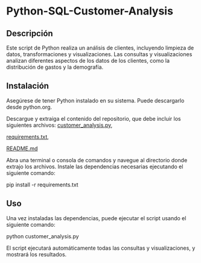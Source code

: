 # Python-SQL-Customer-Analysis
## Descripción

Este script de Python realiza un análisis de clientes, incluyendo limpieza de datos, transformaciones y visualizaciones. Las consultas y visualizaciones analizan diferentes aspectos de los datos de los clientes, como la distribución de gastos y la demografía.

## Instalación

Asegúrese de tener Python instalado en su sistema. Puede descargarlo desde python.org.

Descargue y extraiga el contenido del repositorio, que debe incluir los siguientes archivos:
[customer_analysis.py](customer_analysis.py),

[requirements.txt](requirements.txt),

[README.md](README.md)

Abra una terminal o consola de comandos y navegue al directorio donde extrajo los archivos.
Instale las dependencias necesarias ejecutando el siguiente comando:

pip install -r requirements.txt


## Uso

Una vez instaladas las dependencias, puede ejecutar el script usando el siguiente comando:

python customer_analysis.py

El script ejecutará automáticamente todas las consultas y visualizaciones, y mostrará los resultados.